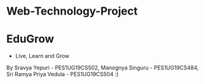 # Web-Technology-Project


# EduGrow
  - Live, Learn and Grow
  
By Sravya Yepuri - PES1UG19CS502, Manognya Singuru - PES1UG19CS484, Sri Ramya Priya Vedula - PES1UG19CS504 :)
